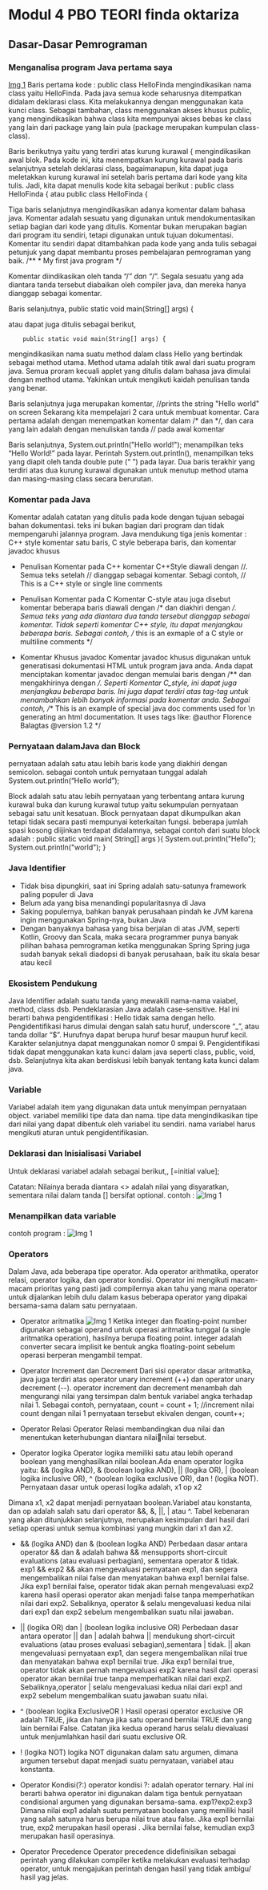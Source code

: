 # Modul 4 PBO TEORI finda oktariza

## Dasar-Dasar Pemrograman

### Menganalisa program Java pertama saya

[Img 1](images/1.png)
Baris pertama kode : 
         public class HelloFinda 
mengindikasikan nama class yaitu HelloFinda. Pada java semua kode seharusnya ditempatkan didalam deklarasi class. Kita melakukannya dengan menggunakan kata kunci class. Sebagai tambahan, class menggunakan akses khusus public, yang mengindikasikan bahwa class kita mempunyai akses bebas ke class yang lain dari package yang lain pula (package merupakan kumpulan class-class).

Baris berikutnya yaitu yang terdiri atas kurung kurawal { mengindikasikan awal blok. Pada kode ini, kita menempatkan kurung kurawal pada baris selanjutnya setelah deklarasi class, bagaimanapun, kita dapat juga meletakkan kurung kurawal ini setelah baris pertama dari kode yang kita tulis. Jadi, kita dapat menulis kode kita sebagai berikut : 
         public class HelloFinda 
         { 
         atau 
          public class HelloFinda { 
          
Tiga baris selanjutnya mengindikasikan adanya komentar dalam bahasa java. Komentar adalah sesuatu yang digunakan untuk mendokumentasikan setiap bagian dari kode yang ditulis. Komentar bukan merupakan bagian dari program itu sendiri, tetapi digunakan untuk tujuan dokumentasi. Komentar itu sendiri dapat ditambahkan pada kode yang anda tulis sebagai petunjuk yang dapat membantu proses pembelajaran pemrograman yang baik. 
         /** 
         * My first java program 
         */ 
         
Komentar diindikasikan oleh tanda “/*” dan “*/”. Segala sesuatu yang ada diantara tanda tersebut diabaikan oleh compiler java, dan mereka hanya dianggap sebagai komentar. 

Baris selanjutnya, 
        public static void main(String[] args) { 
        
 atau dapat juga ditulis sebagai berikut, 
 
        public static void main(String[] args) { 
        
mengindikasikan nama suatu method dalam class Hello yang bertindak sebagai method utama. Method utama adalah titik awal dari suatu program java. Semua proram kecuali applet yang ditulis dalam bahasa java dimulai dengan method utama. Yakinkan untuk mengikuti kaidah penulisan tanda yang benar. 

Baris selanjutnya juga merupakan komentar, 
   //prints the string "Hello world" on screen 
Sekarang kita mempelajari 2 cara untuk membuat komentar. Cara pertama adalah dengan menempatkan komentar dalam /* dan */, dan cara yang lain adalah dengan menuliskan tanda // pada awal komentar 

Baris selanjutnya, 
    System.out.println("Hello world!"); 
menampilkan teks “Hello World!” pada layar. Perintah System.out.println(), menampilkan teks yang diapit oleh tanda double pute (“ ”) pada layar. 
Dua baris terakhir yang terdiri atas dua kurung kurawal digunakan untuk menutup method utama dan masing-masing class secara berurutan.


### Komentar pada Java
Komentar adalah catatan yang ditulis pada kode dengan tujuan sebagai bahan 
dokumentasi. teks ini bukan bagian dari program dan tidak mempengaruhi jalannya program. 
Java mendukung tiga jenis komentar : C++ style komentar satu baris, C style beberapa baris, dan komentar javadoc khusus 
* Penulisan Komentar pada C++ 
komentar C++Style diawali dengan //. Semua teks setelah // dianggap sebagai komentar. 
Sebagi contoh, 
      // This is a C++ style or single line comments 
      
* Penulisan Komentar pada C 
Komentar C-style atau juga disebut komentar beberapa baris diawali dengan /* dan diakhiri dengan */. Semua teks yang ada diantara dua tanda tersebut dianggap sebagai komentar. Tidak seperti komentar C++ style, itu dapat menjangkau beberapa baris. Sebagai contoh, 
     /* this is an exmaple of a 
      C style or multiline comments */ 
 * Komentar Khusus javadoc 
Komentar javadoc khusus digunakan untuk generatisasi dokumentasi HTML untuk program java anda. Anda dapat menciptakan komentar javadoc dengan memulai baris dengan /** dan mengakhirinya dengan */. Seperti Komentar C_style, ini dapat juga menjangkau beberapa baris. Ini juga dapat terdiri atas tag-tag untuk menambahkan lebih banyak informasi pada komentar anda. Sebagai contoh, 
     /** 
      This is an example of special java doc comments used 
     for \n 
      generating an html documentation. It uses tags like: 
      @author Florence Balagtas 
      @version 1.2 
     */

### Pernyataan dalamJava dan Block 
pernyataan adalah satu atau lebih baris kode yang diakhiri dengan semicolon. sebagai contoh untuk pernyataan tunggal adalah 
     System.out.println(“Hello world”); 
     
Block adalah satu atau lebih pernyataan yang terbentang antara kurung kurawal buka dan kurung kurawal tutup yaitu sekumpulan pernyataan sebagai satu unit kesatuan. Block pernyataan dapat dikumpulkan akan tetapi tidak secara pasti mempunyai keterkaitan fungsi. beberapa jumlah spasi kosong diijinkan terdapat didalamnya, sebagai contoh dari suatu block adalah : 
      public static void main( String[] args ){ 
       System.out.println("Hello"); 
       System.out.println("world"); 
      }

###  Java Identifier
* Tidak bisa dipungkiri, saat ini Spring adalah satu-satunya framework paling populer di Java
* Belum ada yang bisa menandingi popularitasnya di Java
* Saking populernya, bahkan banyak perusahaan pindah ke JVM karena ingin menggunakan Spring-nya, bukan Java
* Dengan banyaknya bahasa yang bisa berjalan di atas JVM, seperti Kotlin, Groovy dan Scala, maka secara programmer punya banyak pilihan bahasa pemrograman ketika menggunakan Spring Spring juga sudah banyak sekali diadopsi di banyak perusahaan, baik itu skala besar atau kecil
 
### Ekosistem Pendukung
Java Identifier adalah suatu tanda yang mewakili nama-nama vaiabel, method, class dsb. Pendeklarasian Java adalah case-sensitive. Hal ini berarti bahwa pengidentifikasi : Hello tidak sama dengan hello. Pengidentifikasi harus dimulai dengan salah satu huruf, underscore “_”, atau tanda dollar “$”. Hurufnya dapat berupa huruf besar maupun huruf kecil. Karakter selanjutnya dapat menggunakan nomor 0 smpai 9.  Pengidentifikasi tidak dapat menggunakan kata kunci dalam java seperti class, public, void, dsb. Selanjutnya kita akan berdiskusi lebih banyak tentang kata kunci dalam java. 

### Variable
Variabel adalah item yang digunakan data untuk menyimpan pernyataan object. 
variabel memiliki tipe data dan nama. tipe data mengindikasikan tipe dari nilai yang dapat dibentuk oleh variabel itu sendiri. nama variabel harus mengikuti aturan untuk pengidentifikasian.

### Deklarasi dan Inisialisasi Variabel 
Untuk deklarasi variabel adalah sebagai berikut,, 
     <data tipe> <name> [=initial value]; 
     
Catatan: Nilainya berada diantara <> adalah nilai yang disyaratkan, sementara nilai dalam 
tanda [] bersifat optional.
contoh :
![Img 1](image/2.png)

### Menampilkan data variable
contoh program :
![Img 1](image/3.png)


### Operators 
Dalam Java, ada beberapa tipe operator. Ada operator arithmatika, operator relasi, operator logika, dan operator kondisi. Operator ini mengikuti macam-macam prioritas yang pasti jadi compilernya akan tahu yang mana operator untuk dijalankan lebih dulu dalam kasus beberapa operator yang dipakai bersama-sama dalam satu pernyataan. 
* Operator aritmatika
![Img 1](image/4.png)
Ketika integer dan floating-point number digunakan sebagai operand untuk 
operasi aritmatika tunggal (a single aritmatika operation), hasilnya berupa floating point. 
integer adalah converter secara implisit ke bentuk angka floating-point sebelum operasi 
berperan mengambil tempat. 

*  Operator Increment dan Decrement 
Dari sisi operator dasar aritmatika, java juga terdiri atas operator unary increment (++) dan operator unary decrement (--). operator increment dan decrement menambah dah mengurangi nilai yang tersimpan dalm bentuk variabel angka terhadap nilai 1. 
Sebagai contoh, pernyataan, 
     count = count + 1; //increment nilai count dengan 
     nilai 1 
pernyataan tersebut ekivalen dengan, 
      count++;
 * Operator Relasi
 Operator Relasi membandingkan dua nilai dan menentukan keterhubungan diantara nilainilai tersebut.
 
* Operator logika 
Operator logika memiliki satu atau lebih operand boolean yang menghasilkan nilai boolean.Ada enam operator logika yaitu: && (logika AND), & (boolean logika AND), || (logika OR), | (boolean logika inclusive OR), ^ (boolean logika exclusive OR), dan ! (logika NOT). 
Pernyataan dasar untuk operasi logika adalah, 
      x1 op x2 
      
Dimana x1, x2 dapat menjadi pernyataan boolean.Variabel atau konstanta, dan op adalah salah satu dari operator &&, &, ||, | atau ^. Tabel kebenaran yang akan ditunjukkan selanjutnya, merupakan kesimpulan dari hasil dari setiap operasi untuk semua kombinasi yang mungkin dari x1 dan x2.

* && (logika AND) dan & (boolean logika AND)
Perbedaan dasar antara operator && dan & adalah bahwa && mensupports short-circuit evaluations (atau evaluasi perbagian), sementara operator & tidak.  
    exp1 && exp2 
&& akan mengevaluasi pernyataan exp1, dan segera mengembalikan nilai false dan menyatakan bahwa exp1 bernilai false. Jika exp1 bernilai false, operator tidak akan pernah mengevaluasi exp2 karena hasil operasi operator akan menjadi false tanpa memperhatikan nilai dari exp2. Sebaliknya, operator & selalu mengevaluasi kedua nilai dari exp1 dan exp2 sebelum mengembalikan suatu nilai jawaban.

* || (logika OR) dan | (boolean logika inclusive OR)
Perbedaan dasar antara operator || dan | adalah bahwa || mendukung short-circuit evaluations (atau proses evaluasi sebagian),sementara | tidak. || akan mengevaluasi pernyataan exp1, dan segera mengembalikan nilai true dan 
menyatakan bahwa exp1 bernilai true. Jika exp1 bernilai true, operator tidak akan pernah mengevaluasi exp2 karena hasil dari operasi operator akan bernilai true tanpa memperhatikan nilai dari exp2. Sebaliknya,operator | selalu mengevaluasi kedua nilai dari exp1 and exp2 sebelum mengembalikan suatu jawaban suatu nilai.

*  ^ (boolean logika ExclusiveOR ) 
Hasil operasi operator exclusive OR adalah TRUE, jika dan hanya jika satu operand bernilai TRUE dan yang lain bernilai False. Catatan jika kedua operand harus selalu dievaluasi untuk menjumlahkan hasil dari suatu exclusive OR.

* ! (logika NOT) 
logika NOT digunakan dalam satu argumen, dimana argumen tersebut dapat menjadi suatu pernyataan, variabel atau konstanta.

* Operator Kondisi(?:) 
operator kondisi ?: adalah operator ternary. Hal ini berarti bahwa operator ini digunakan dalam tiga bentuk pernyataan condisional argumen yang digunakan bersama-sama. 
     exp1?exp2:exp3 
Dimana nilai exp1 adalah suatu pernyataan boolean yang memiliki hasil yang salah satunya harus berupa nilai true atau false. 
Jika exp1 bernilai true, exp2 merupakan hasil operasi . Jika bernilai false, kemudian exp3 merupakan hasil operasinya. 

* Operator Precedence 
Operator precedence didefinisikan sebagai perintah yang dilakukan compiler ketika melakukan evaluasi terhadap operator, untuk mengajukan perintah dengan hasil yang tidak ambigu/ hasil yag jelas.
